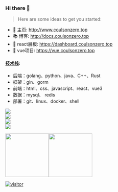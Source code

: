 ### Hi there 👋

<!-- **coulsonzero/coulsonzero** is a ✨ _special_ ✨ repository because its `README.md` (this file) appears on your GitHub profile. -->

> Here are some ideas to get you started:

<!-- - 🌱 I’m currently learning  -->
<!-- - 👯 I’m looking to collaborate on ... -->
<!-- - 🤔 I’m looking for help with ... -->
<!-- - 💬 Ask me about ... -->
<!-- - 📫 How to reach me: ... -->
<!-- - 😄 Pronouns: ... -->
<!-- - ⚡ Fun fact: ... -->
- 🏡 主页: http://www.coulsonzero.top
- 📚 博客: http://docs.coulsonzero.top
- 🌱 react展板: https://dashboard.coulsonzero.top
- 🎈 vue项目: https://vue.coulsonzero.top


#### [技术栈](https://skillicons.dev): 
- 后端：golang、python、java、C++、Rust
- 框架：gin、gorm
- 前端：html、css、javascript、react、vue3
- 数据：mysql、 redis
- 部署：git、linux、docker、shell


<!--
[![My Skills](https://skillicons.dev/icons?i=html,css,js,react,vue)](#)

[![My Skills](https://skillicons.dev/icons?i=python,java,go,c,cpp,rust)](#)

[![My Skills](https://skillicons.dev/icons?i=linux,git,docker)](#)
-->

<p align="left">
  <a href="#" class="skill-img" id="skill-img" pointer-enents="none">
    <img src="https://skillicons.dev/icons?i=html,css,js,react,vue" />
    <br>
    <img src="https://skillicons.dev/icons?i=python,java,go,c,cpp,rust" />
    <br>
    <img src="https://skillicons.dev/icons?i=linux,git,docker" />
    <br>
    <img src="https://skillicons.dev/icons?i=github,vscode,postman" />
  </a>
</p>

<style>
.skill-img {
  pointer-events: none;
}
  a{pointer-events: none;}
</style>
<script>
  document.getElementById("skill-img").disabled=true;
</script>



<img align="" height="136px" src="https://github-readme-stats.vercel.app/api?username=coulsonzero&hide_title=true&hide_border=true&show_icons=true&include_all_commits=true&line_height=21&bg_color=0,2CD8D5,C5C1FF,FFBAC3&theme=graywhite&locale=cn" /><img align="" height="136px" src="https://github-readme-stats.vercel.app/api/top-langs/?username=coulsonzero&hide_title=true&hide_border=true&layout=compact&bg_color=0,73FA79,73FDFF,D783FF&theme=graywhite&locale=cn" />


<a href="https://github.com/coulsonzero/"><img alt="visitor" src="https://visitor-badge.laobi.icu/badge?page_id=coulsonzero"></a>
